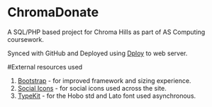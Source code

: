 ChromaDonate
============

A SQL/PHP based project for Chroma Hills as part of AS Computing coursework.

Synced with GitHub and Deployed using [Dploy](http://dploy.io/) to web server.

#External resources used

1. [Bootstrap](http://getbootstrap.com/) - for improved framework and sizing experience.
2. [Social Icons](https://github.com/danleech/simple-icons) - for social icons used across the site.
3. [TypeKit](https://typekit.com/kit_editor/kits/gky2akt) - for the Hobo std and Lato font used asynchronous.